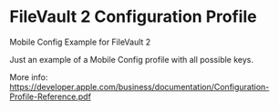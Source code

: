 # FileVault 2 Configuration Profile
Mobile Config Example for FileVault 2

Just an example of a Mobile Config profile with all possible keys.

More info: https://developer.apple.com/business/documentation/Configuration-Profile-Reference.pdf
